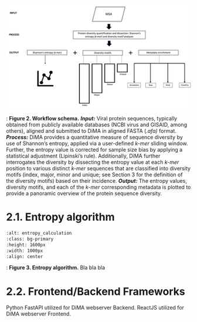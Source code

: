 ![workflow](images/workfloww.jpg)

: **Figure 2. Workflow schema.** ***Input:*** Viral protein sequences, typically obtained from publicly available databases (NCBI virus and GISAID, among others), aligned and submitted to DiMA in aligned FASTA (*.afa)* format. ***Process:*** DiMA provides a quantitative measure of sequence diversity by use of Shannon’s entropy, applied via a user-defined *k-mer* sliding window. Further, the entropy value is corrected for sample size bias by applying a statistical adjustment (Lipinski’s rule). Additionally, DiMA further interrogates the diversity by dissecting the entropy value at each *k-mer* position to various distinct *k-mer* sequences that are classified into diversity motifs (index, major, minor and unique; see Section 3 for the definition of the diversity motifs) based on their incidence. ***Output:*** The entropy values, diversity motifs, and each of the *k-mer* corresponding metadata is plotted to provide a panoramic overview of the protein sequence diversity. 

# 2.1. Entropy algorithm 

```{image} images/entropy_algorithm.svg
:alt: entropy_calculation
:class: bg-primary
:height: 1600px
:width: 1000px
:align: center
```
<a></a> 
: **Figure 3. Entropy algorithm.** Bla bla bla


# 2.2. Frontend/Backend Frameworks

Python FastAPI utilized for DiMA webserver Backend. 
ReactJS utilized for DiMA webserver Frontend.

